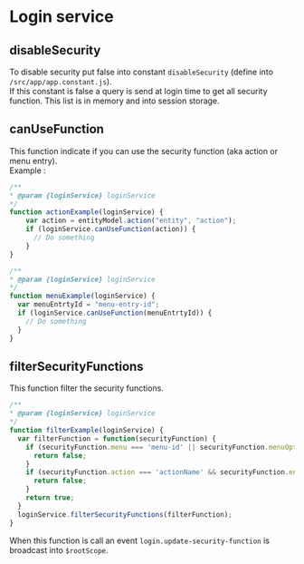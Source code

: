 # Login service

## disableSecurity

To disable security put false into constant `disableSecurity` (define into `/src/app/app.constant.js`).  
If this constant is false a query is send at login time to get all security function.
This list is in memory and into session storage.  


## canUseFunction

This function indicate if you can use the security function (aka action or menu entry).  
Example :  
```js
/**
* @param {loginService} loginService
*/
function actionExample(loginService) {
    var action = entityModel.action("entity", "action");
    if (loginService.canUseFunction(action)) {
      // Do something
    }
}
```

```js
/**
* @param {loginService} loginService
*/
function menuExample(loginService) {
  var menuEntrtyId = "menu-entry-id";
  if (loginService.canUseFunction(menuEntrtyId)) {
    // Do something
  }
}
```

## filterSecurityFunctions

This function filter the security functions.

```js
/**
* @param {loginService} loginService
*/
function filterExample(loginService) {
  var filterFunction = function(securityFunction) {
    if (securityFunction.menu === 'menu-id' || securityFunction.menuOption === 'menu-id') {
      return false;
    }
    if (securityFunction.action === 'actionName' && securityFunction.entite === 'entityName') {
      return false;
    }
    return true;
  }
  loginService.filterSecurityFunctions(filterFunction);
}
```

When this function is call an event `login.update-security-function` is broadcast into `$rootScope`.